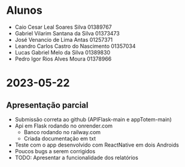 # Alunos

* Caio Cesar Leal Soares Silva	01389767
* Gabriel Vilarim Santana da Silva	01373473
* José Venancio de Lima Antas	01257371
* Leandro Carlos Castro do Nascimento	01357034
* Lucas Gabriel Melo da Silva	01389830
* Pedro Igor Rios Alves Moura	01378966

# 2023-05-22

## Apresentação parcial

* Submissão correta ao github (APIFlask-main e appTotem-main)
* Api em Flask rodando no onrender.com
    * Banco rodando no railway.com
    * Criada documentação em txt
* Teste com o app desenvolvido com ReactNative em dois Androids
* Poucos bugs a serem corrigidos
* TODO: Apresentar a funcionalidade dos relatórios